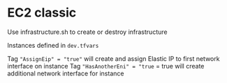 # EC2 classic

Use infrastructure.sh to create or destroy infrastructure

Instances defined in ```dev.tfvars```

Tag ```"AssignEip" = "true"``` will create and assign Elastic IP to first network interface on instance
Tag ```"HasAnotherEni" = "true``` = true will create additional network interface for instance